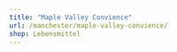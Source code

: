 ```yaml
---
title: "Maple Valley Convience"
url: /manchester/maple-valley-convience/
shop: Lebensmittel
---
```


